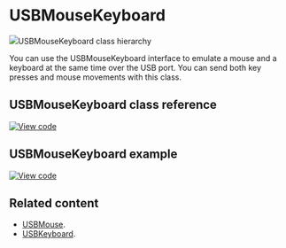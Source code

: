 # USBMouseKeyboard

<span class="images">![](https://os.mbed.com/docs/mbed-os/v6.13/mbed-os-api-doxy/class_u_s_b_mouse_keyboard.png)<span>USBMouseKeyboard class hierarchy</span></span>

You can use the USBMouseKeyboard interface to emulate a mouse and a keyboard at the same time over the USB port. You can send both key presses and mouse movements with this class.

## USBMouseKeyboard class reference

[![View code](https://www.mbed.com/embed/?type=library)](https://os.mbed.com/docs/mbed-os/v6.13/mbed-os-api-doxy/class_u_s_b_mouse_keyboard.html)

## USBMouseKeyboard example

[![View code](https://www.mbed.com/embed/?url=https://github.com/ARMmbed/mbed-os-snippet-USBMouseKeyboard/tree/v6.13)](https://github.com/ARMmbed/mbed-os-snippet-USBMouseKeyboard/blobl/v6.13/main.cpp)

## Related content

- [USBMouse](../apis/usbmouse.html).
- [USBKeyboard](../apis/usbkeyboard.html).
